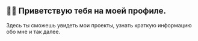 ## 🤙🏼 Приветствую тебя на моей профиле.
Здесь ты сможешь увидеть мои проекты, узнать краткую информацию обо мне и так далее.



